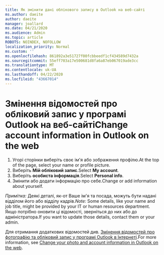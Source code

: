 ```yaml
---
title: Як змінити дані облікового запису в Outlook на веб-сайті
ms.author: daeite
author: daeite
manager: joallard
ms.date: 04/21/2020
ms.audience: Admin
ms.topic: article
ROBOTS: NOINDEX, NOFOLLOW
localization_priority: Normal
ms.custom: ''
ms.openlocfilehash: 861892a3e51727f00fcbbeedf1cf434589d7432a
ms.sourcegitcommit: 55eff703a17e500681d8fa6a87eb067019ade3cc
ms.translationtype: MT
ms.contentlocale: uk-UA
ms.lasthandoff: 04/22/2020
ms.locfileid: "43667014"
---
```

# <a name="change-account-information-in-outlook-on-the-web"></a><span data-ttu-id="4ef52-102">Змінення відомостей про обліковий запис у програмі Outlook на веб-сайті</span><span class="sxs-lookup"><span data-stu-id="4ef52-102">Change account information in Outlook on the web</span></span>

1. <span data-ttu-id="4ef52-103">Угорі сторінки виберіть своє ім'я або зображення профілю.</span><span class="sxs-lookup"><span data-stu-id="4ef52-103">At the top of the page, select your name or profile picture.</span></span>
1. <span data-ttu-id="4ef52-104">Виберіть **Мій обліковий запис**.</span><span class="sxs-lookup"><span data-stu-id="4ef52-104">Select **My account**.</span></span>
1. <span data-ttu-id="4ef52-105">Виберіть **особиста інформація**.</span><span class="sxs-lookup"><span data-stu-id="4ef52-105">Select **Personal info**.</span></span>
1. <span data-ttu-id="4ef52-106">Змінити або додати інформацію про себе.</span><span class="sxs-lookup"><span data-stu-id="4ef52-106">Change or add information about yourself.</span></span>

<span data-ttu-id="4ef52-107">*Примітка:* Деякі деталі, як-от Ваше ім'я та посада, можуть бути надані відділом його або відділу кадрів.</span><span class="sxs-lookup"><span data-stu-id="4ef52-107">*Note:* Some details, like your name and job title, might be provided by your IT or human resources department.</span></span> <span data-ttu-id="4ef52-108">Якщо потрібно оновити ці відомості, зверніться до них або до адміністратора.</span><span class="sxs-lookup"><span data-stu-id="4ef52-108">If you want to update those details, contact them or your admin.</span></span>

<span data-ttu-id="4ef52-109">Для отримання додаткових відомостей див. [Змінення відомостей про фотографію та обліковий запис у програмі Outlook в Інтернеті](https://support.office.com/article/b2dbb289-851d-4bed-93c3-3e136f5659ec).</span><span class="sxs-lookup"><span data-stu-id="4ef52-109">For more information, see [Change your photo and account information in Outlook on the web](https://support.office.com/article/b2dbb289-851d-4bed-93c3-3e136f5659ec).</span></span>
